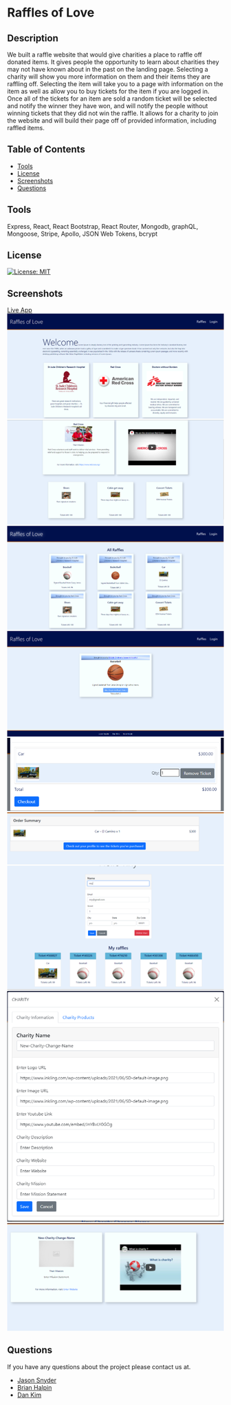 # Raffles of Love


  ## Description
  We built a raffle website that would give charities a place to raffle off donated items.  It gives people the opportunity to learn about charities they may not have known about in the past on the landing page.  Selecting a charity will show you more information on them and their items they are raffling off.  Selecting the item will take you to a page with information on the item as well as allow you to buy tickets for the item if you are logged in.  Once all of the tickets for an item are sold a random ticket will be selected and notify the winner they have won, and will notify the people without winning tickets that they did not win the raffle.  It allows for a charity to join the website and will build their page off of provided information, including raffled items.
  
  ## Table of Contents

  - [Tools](#tools)
  - [License](#license)
  - [Screenshots](#screenshots)
  - [Questions](#questions)
  
  ## Tools
  
 Express, React, React Bootstrap, React Router, Mongodb, graphQL, Mongoose, Stripe, Apollo, JSON Web Tokens, bcrypt
  
  
  ## License

[![License: MIT](https://img.shields.io/badge/License-MIT-blue.svg)](https://opensource.org/licenses/MIT)
  
  
  ## Screenshots
[Live App](https://charity-raffle.herokuapp.com/)
![Landing Page](./client/public/images/landing-page.PNG)
![Singular Charity](./client/public/images/singular-charity.PNG)
![All Raffles](./client/public/images/all-raffles.PNG)
![Singular Raffle](./client/public/images/singular-raffle.PNG)
![Your Cart](./client/public/images/cart.PNG)
![Order Summary](./client/public/images/order%20summary.PNG)
![Edit Profile](./client/public/images/edit-profile.PNG)
![Charity Builder](./client/public/images/charity-builder.PNG)
![Building Charity Page](./client/public/images/build-your-charity-page.PNG)


  ## Questions

  If you have any questions about the project please contact us at.
  - [Jason Snyder](https://github.com/Jsnyder159?tab=repositories)
  - [Brian Halpin](https://github.com/bthalpin)
  - [Dan Kim](https://github.com/danchanyoungkim)
 